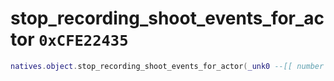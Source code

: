 # stop_recording_shoot_events_for_actor `0xCFE22435`

```lua
natives.object.stop_recording_shoot_events_for_actor(_unk0 --[[ number ]])
```